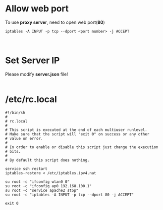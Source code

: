# Allow web port   
To use **proxy server**, need to open web port(**80**)  
```
iptables -A INPUT -p tcp --dport <port number> -j ACCEPT
```
<br>

# Set Server IP
Please modify **server.json** file!  
<br>

# /etc/rc.local  
```
#!/bin/sh
#
# rc.local
#
# This script is executed at the end of each multiuser runlevel.
# Make sure that the script will "exit 0" on success or any other
# value on error.
#
# In order to enable or disable this script just change the execution
# bits.
#
# By default this script does nothing.

service ssh restart
iptables-restore < /etc/iptables.ipv4.nat

su root -c "ifconfig wlan0 0"
su root -c "ifconfig ap0 192.168.100.1"
su root -c "service apache2 stop"
su root -c "iptables -A INPUT -p tcp --dport 80 -j ACCEPT"

exit 0
```
